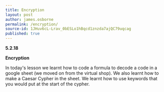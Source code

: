 ```yaml
---
title: Encryption
layout: post
author: james.osborne
permalink: /encryption/
source-id: 1JHuv6cL-Lrav_0bESLo1hBqcd1znzda7ajQC79uqcag
published: true
---
```

**5.2.18**

**Encryption**

In today's lesson we learnt how to code a formula to decode a code in a google sheet (we moved on from the virtual shop). We also learnt how to make a Caesar Cypher in the sheet. We learnt how to use keywords that you would put at the start of the cypher.


